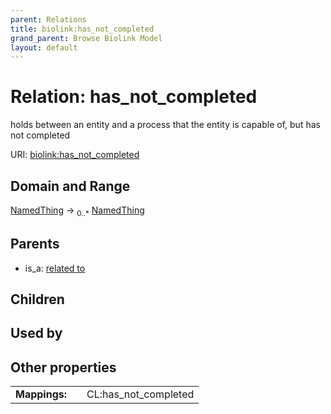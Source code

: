 ```yaml
---
parent: Relations
title: biolink:has_not_completed
grand_parent: Browse Biolink Model
layout: default
---
```


# Relation: has_not_completed


holds between an entity and a process that the entity is capable of, but has not completed

URI: [biolink:has_not_completed](https://w3id.org/biolink/vocab/has_not_completed)

## Domain and Range

[NamedThing](NamedThing.md) ->  <sub>0..*</sub> [NamedThing](NamedThing.md)

## Parents

 *  is_a: [related to](related_to.md)

## Children


## Used by


## Other properties

|  |  |  |
| --- | --- | --- |
| **Mappings:** | | CL:has_not_completed |

